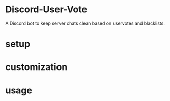 # Discord-User-Vote
 A Discord bot to keep server chats clean based on uservotes and blacklists.

# setup

# customization

# usage
